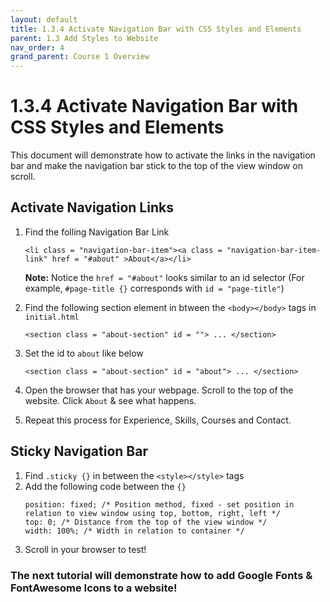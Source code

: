 ```yaml
---
layout: default
title: 1.3.4 Activate Navigation Bar with CSS Styles and Elements
parent: 1.3 Add Styles to Website
nav_order: 4
grand_parent: Course 1 Overview
---
```


# 1.3.4 Activate Navigation Bar with CSS Styles and Elements
This document will demonstrate how to activate the links in the navigation bar and make the navigation bar stick to the top of the view window on scroll.

## Activate Navigation Links
1. Find the folling Navigation Bar Link
    ```
    <li class = "navigation-bar-item"><a class = "navigation-bar-item-link" href = "#about" >About</a></li>
    ```
    
    **Note:** Notice the `href = "#about"` looks similar to an id selector (For example, `#page-title {}` corresponds with `id = "page-title"`)

2. Find the following section element in btween the `<body></body>` tags in `initial.html`
    ```
    <section class = "about-section" id = ""> ... </section>
    ```
3. Set the id to `about` like below
    ```
    <section class = "about-section" id = "about"> ... </section>
    ```
4. Open the browser that has your webpage. Scroll to the top of the website. Click `About` & see what happens.
5. Repeat this process for Experience, Skills, Courses and Contact.

## Sticky Navigation Bar 
1. Find `.sticky {}` in between the `<style></style>` tags
2. Add the following code between the `{}`
    ```
    position: fixed; /* Position method, fixed - set position in relation to view window using top, bottom, right, left */
    top: 0; /* Distance from the top of the view window */
    width: 100%; /* Width in relation to container */
    ```
3. Scroll in your browser to test!

### The next tutorial will demonstrate how to add Google Fonts & FontAwesome Icons to a website!
